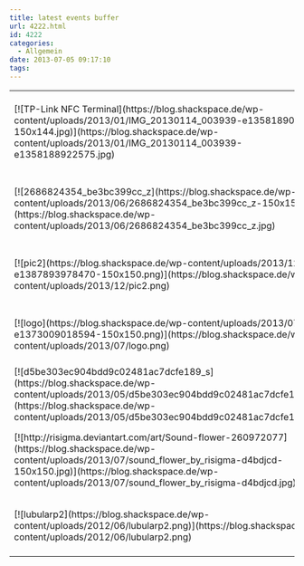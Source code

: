 ```yaml
---
title: latest events buffer
url: 4222.html
id: 4222
categories:
  - Allgemein
date: 2013-07-05 09:17:10
tags:
---
```


<table>
<tbody>
<tr>
<td>[![TP-Link NFC Terminal](https://blog.shackspace.de/wp-content/uploads/2013/01/IMG_20130114_003939-e1358189039734-150x144.jpg)](https://blog.shackspace.de/wp-content/uploads/2013/01/IMG_20130114_003939-e1358188922575.jpg)</td>
<td>[Workshop: Upgrade your WR703 (minikrebs) and others](https://blog.shackspace.de/?p=4479)
**Sonntag, 19\. Januar 2014, ab 16:00 Uhr**</td>
</tr>
<tr>
<td>[![2686824354_be3bc399cc_z](https://blog.shackspace.de/wp-content/uploads/2013/06/2686824354_be3bc399cc_z-150x150.jpg)](https://blog.shackspace.de/wp-content/uploads/2013/06/2686824354_be3bc399cc_z.jpg)</td>
<td>[Treffen: CypherPunks Meetup - Mehr Sicherheit durch Krypto](https://blog.shackspace.de/?p=4186)
**Sonntag, 7\. Juli 2014, ab 20:00 Uhr**</td>
</tr>
<tr>
<td>[![pic2](https://blog.shackspace.de/wp-content/uploads/2013/12/pic2-e1387893978470-150x150.png)](https://blog.shackspace.de/wp-content/uploads/2013/12/pic2.png)</td>
<td>[Repair-Cafe](https://blog.shackspace.de/?p=4422)
**Sonntag, 05\. Januar 2014, 11 bis 17 Uhr**</td>
</tr>
<tr>
<td>[![logo](https://blog.shackspace.de/wp-content/uploads/2013/07/logo-e1373009018594-150x150.png)](https://blog.shackspace.de/wp-content/uploads/2013/07/logo.png)</td>
<td>[Treffen: Open Source Ecology Stuttgart](https://blog.shackspace.de/?p=4207)
**Dienstag, 09\. Juli 2014, ab 19:00 Uhr**</td>
</tr>
<tr>
<td>[![d5be303ec904bdd9c02481ac7dcfe189_s](https://blog.shackspace.de/wp-content/uploads/2013/05/d5be303ec904bdd9c02481ac7dcfe189_s.jpg)](https://blog.shackspace.de/wp-content/uploads/2013/05/d5be303ec904bdd9c02481ac7dcfe189_s.jpg)</td>
<td>[Treffen: Softwerkskammer Stuttgart](https://blog.shackspace.de/?p=4156)
**Mittwoch, 3\. Juli 2014, ab 19:30 Uhr**</td>
</tr>
<tr>
<td>[![http://risigma.deviantart.com/art/Sound-flower-260972077](https://blog.shackspace.de/wp-content/uploads/2013/07/sound_flower_by_risigma-d4bdjcd-150x150.jpg)](https://blog.shackspace.de/wp-content/uploads/2013/07/sound_flower_by_risigma-d4bdjcd.jpg)</td>
<td>[Hackathon: Soundflower](https://blog.shackspace.de/?p=4216)
**Freitag, 03\. August 2014, ab 19:00 Uhr bis Samstag 04\. August 2013**</td>
</tr>
<tr>
<td>[![lubularp2](https://blog.shackspace.de/wp-content/uploads/2012/06/lubularp2.png)](https://blog.shackspace.de/wp-content/uploads/2012/06/lubularp2.png)</td>
<td>[Live-Rollen-Spiel: Vampire The Requiem](https://blog.shackspace.de/?p=4108)
**Samstag, 20\. Juli 2014, ab 18:00 Uhr**</td>
</tr>
</tbody>
</table>
